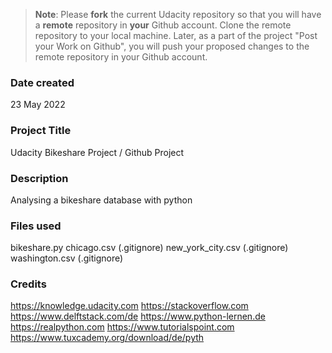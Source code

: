 >**Note**: Please **fork** the current Udacity repository so that you will have a **remote** repository in **your** Github account. Clone the remote repository to your local machine. Later, as a part of the project "Post your Work on Github", you will push your proposed changes to the remote repository in your Github account.

### Date created
23 May 2022

### Project Title
Udacity Bikeshare Project / Github Project

### Description
Analysing a bikeshare database with python

### Files used
bikeshare.py
chicago.csv (.gitignore)
new_york_city.csv (.gitignore)
washington.csv (.gitignore)

### Credits
https://knowledge.udacity.com
https://stackoverflow.com
https://www.delftstack.com/de
https://www.python-lernen.de
https://realpython.com
https://www.tutorialspoint.com
https://www.tuxcademy.org/download/de/pyth
